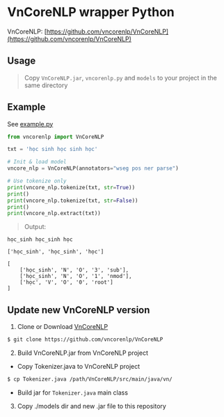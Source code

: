 # VnCoreNLP wrapper Python

VnCoreNLP: [https://github.com/vncorenlp/VnCoreNLP](https://github.com/vncorenlp/VnCoreNLP)

## Usage

> Copy `VnCoreNLP.jar`, `vncorenlp.py` and `models` to your project in the same directory

## Example
See [example.py](example.py)
```python
from vncorenlp import VnCoreNLP

txt = 'học sinh học sinh học'

# Init & load model
vncore_nlp = VnCoreNLP(annotators="wseg pos ner parse")

# Use tokenize only
print(vncore_nlp.tokenize(txt, str=True))
print()
print(vncore_nlp.tokenize(txt, str=False))
print()
print(vncore_nlp.extract(txt))

```

> Output:

```text
học_sinh học_sinh học

['học_sinh', 'học_sinh', 'học']

[
    ['học_sinh', 'N', 'O', '3', 'sub'], 
    ['học_sinh', 'N', 'O', '1', 'nmod'], 
    ['học', 'V', 'O', '0', 'root']
]
```

## Update new VnCoreNLP version

1. Clone or Download [VnCoreNLP](https://github.com/vncorenlp/VnCoreNLP)
```bash
$ git clone https://github.com/vncorenlp/VnCoreNLP
```

2. Build VnCoreNLP.jar from VnCoreNLP project

- Copy Tokenizer.java to VnCoreNLP project
```bash
$ cp Tokenizer.java /path/VnCoreNLP/src/main/java/vn/
```
- Build jar for `Tokenizer.java` main class

3. Copy ./models dir and new .jar file to this repository



